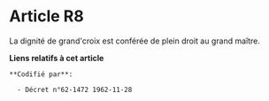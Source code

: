 # Article R8

La dignité de grand'croix est conférée de plein droit au grand maître.

**Liens relatifs à cet article**

	**Codifié par**:

	  - Décret n°62-1472 1962-11-28
